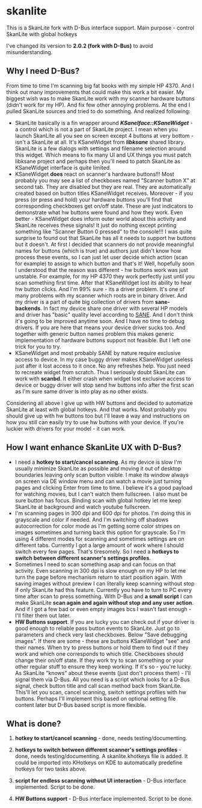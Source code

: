 # skanlite
This is a SkanLite fork with D-Bus interface support. Main purpose - control SkanLite with global hotkeys

I've changed its version to **2.0.2 (fork with D-Bus)** to avoid misunderstanding.

## Why I need D-Bus?
From time to time I'm scanning big fat books with my simple HP 4370. And I think out many improvements that could make 
this work a bit easier. My biggest wish was to make SkanLite work with my scanner hardware buttons (didn't work for my HP).
And fix few other annoying problems. At the end I pulled SkanLite sources and tried to do something. And realized following:
* SkanLite basically is a fin wrapper around ***KSaneIface::KSaneWidget*** - a control which is not a part of SkanLite
project. I mean when you launch SkanLite all you see on screen except 4 buttons at very bottom - isn't a SkanLite at all.
It's KSaneWidget from ***libksane*** shared library. SkanLite is a few dialogs with settings and filename selection
around
this widget. Which means to fix many UI and UX things you must patch libksane project and perhaps then you'll need to
patch SkanLite as KSaneWidget interface is quite limited.
* KSaneWidget **does** react on scanner's hardware buttons!!! Most probably you may see a list of checkboxes named
"Scanner button X" at second tab. They are disabled but they are real. They are automatically created based on button
titles
KSaneWidget receives. Moreover - if you press (or press and hold) your hardware buttons you'll find that corresponding
checkboxes get on/off state. These are just indicators to demonstrate what hw buttons were found and how they work.
Even better - KSaneWidget does inform outer world about this activity and SkanLite receives these signals! It just do
nothing except printing something like "Scanner Button 0 pressed" to the console!!! I was quite surprise 
to found out that SkanLite has all it needs to support hw buttons but it doesn't. At first I decided that scanners do
not provide meaningful names for buttons (which is true) and authors just didn't know how process these events, so I
can just let user decide which action (scan for example) to assign to which button and that's it!
Well, hopefully soon I understood that the reason was different - hw buttons work was just unstable. For example, for
my HP 4370 they work perfectly
just until you scan something first time. After that KSaneWidget lost its ability to hear hw button clicks. And I'm
99% sure - its a driver problem.
It's one of many problems with my scanner which roots are in binary driver. And my driver is a part of quite big 
collection of drivers from **sane-backends**. In fact my device share one driver with 
several HP models and driver has "basic" quality level according to 
[SANE](sane-project.org/sane-mfgs.html#Z-HEWLETT-PACKARD). And I don't think it's going to be improved anytime soon. 
And I have no time to debug drivers. If you are here that means your device driver sucks too. And together with generic
button names problem this makes generic implementation of hardware buttons support not feasible. But I left one trick
for you to try.
* KSaneWidget and most probably SANE by nature require exclusive access to device. In my case buggy driver makes
KSaneWidget useless just after it lost access to it once. No any refreshes help. You just need to recreate widget 
from scratch. Thus I seriously doubt SkanLite can work with **scanbd**. It either crash when widget lost exclusive 
access to device or buggy driver will stop send hw buttons info after the first scan as I'm sure same driver is into 
play as no other exists.

Considering all above I give up with HW buttons and decided to automatize SkanLite at least with global hotkeys. And 
that works. Most probably you should give up with hw buttons too but I'll leave a way and instructions on how you 
still can easily try to use hw buttons with your device. If you're luckier with drivers for your model - it can work.

## How I want enhance SkanLite UX with D-Bus?
* I need a **hotkey to start/cancel scanning**. As my device is slow I'm usually minimize SkanLite as possible and 
moving it out of desktop boundaries leaving only scan button visible. I make its window
always on screen via DE window menu and can watch a movie just turning pages and clicking Enter from time to time. 
I believe it's a good payload for watching movies, but I can't watch them fullscreen. I also must be sure button has 
focus. Binding scan with global hotkey let me keep SkanLite at background and watch youtube fullscreen.
* I'm scanning pages in 300 dpi and 600 dpi for photos. I'm doing this in grayscale and color if needed. And I'm 
switching off shadows autocorrection for color mode as I'm getting some color stripes on images sometimes and turning
back this option for grayscale. So I'm using 4 different modes for scanning and sometimes settings are on different 
tabs. Currently I got a large amount of work where I should switch every few pages. That's tiresomely. So I need a
**hotkeys to switch between different scanner's settings profiles**.
* Sometimes I need to scan something asap and can focus on that activity. Even scanning in 300 dpi is slow enough
on my HP to let me turn the page before mechanism return to start position again. With saving images without preview 
I can literally keep scanning without stop if only SkanLite had this feature. Currently you have to turn to PC every
time after scan to press something. With D-Bus and **a small script** I can make SkanLite **scan again and again
without stop and any user action**. And if I got a few bad or even empty images bcs I wasn't fast enough - I'll 
filter them out later.
* **HW Buttons support**. If you are lucky you can check out if your driver is good enough to reliable pass button
events to SkanLite. Just go to parameters and check very last checkboxes. Below "Save debugging images". If there
are some - these are buttons KSaneWidget "see" and their names. When try to press buttons or hold them to find out 
if they work and which one corresponds to which title. Checkboxes should change their on/off state. If they work 
try to scan something or your other regular stuff to ensure they keep working. If it's so - you're lucky. As SkanLite
"knows" about these events (just don't process them) - I'll signal them via D-Bus. All you need is a script which 
looks for a D-Bus signal, check button title and call scan method back from SkanLite. This'll let you scan, cancel 
scanning, switch settings profiles with hw buttons. Perhaps I'll implement this based on optional setting file content
later but D-Bus based script is more flexible.

## What is done?

1. **hotkey to start/cancel scanning** - done, needs testing/documenting. 

2. **hotkeys to switch between different scanner's settings profiles** - done, needs testing/documenting. A skanlite.khotkeys file is added. 
It could be imported into KHotkeys on KDE to automatically predefine hotkeys for two tasks above.  

3. **script for endless scanning without UI interaction** - D-Bus interface implemented. Script to be done.  

4. **HW Buttons support** - D-Bus interface implemented. Script to be done.
